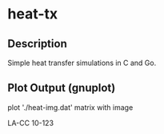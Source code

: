 heat-tx
=======

Description
-----------
Simple heat transfer simulations in C and Go.

Plot Output (gnuplot)
---------------------
plot './heat-img.dat' matrix with image

LA-CC 10-123
